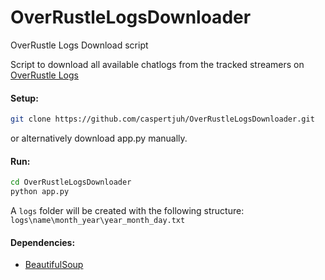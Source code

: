 # OverRustleLogsDownloader
OverRustle Logs Download script

Script to download all available chatlogs from the tracked streamers on [OverRustle Logs](https://overrustlelogs.net/)

#### Setup:
```bash
git clone https://github.com/caspertjuh/OverRustleLogsDownloader.git
```

or alternatively download app.py manually.

#### Run:
```bash
cd OverRustleLogsDownloader
python app.py
```
A `logs` folder will be created with the following structure:
`logs\name\month_year\year_month_day.txt`

#### Dependencies:
- [BeautifulSoup](https://pypi.org/project/beautifulsoup4/)
